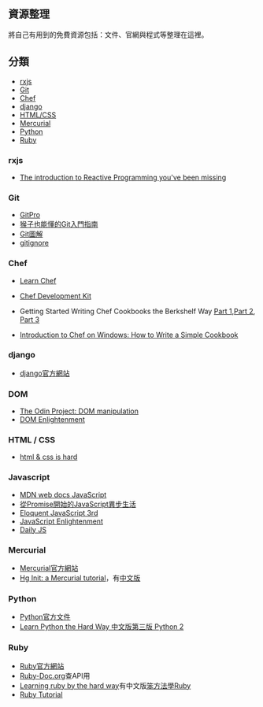 

## 資源整理
將自己有用到的免費資源包括：文件、官網與程式等整理在這裡。

## 分類

* [rxjs](#rxjs)
* [Git](#Git)
* [Chef](#Chef)
* [django](#django)
* [HTML/CSS](#HTML/CSS)
* [Mercurial](#Merurial)
* [Python](#Python)
* [Ruby](#Ruby)

### rxjs
* [The introduction to Reactive Programming you've been missing](https://gist.github.com/staltz/868e7e9bc2a7b8c1f754)

### Git

* [GitPro](https://git-scm.com/book/zh-tw)
* [猴子也能懂的Git入門指南](https://backlogtool.com/git-guide/tw/)
* [Git圖解](http://marklodato.github.io/visual-git-guide/index-zh-tw.html)
* [gitignore](https://github.com/github/gitignore)

### Chef
* [Learn Chef](https://learn.chef.io/)
* [Chef Development Kit](https://downloads.chef.io/)
* Getting Started Writing Chef Cookbooks the Berkshelf Way [Part 1](http://misheska.com/blog/2013/06/16/getting-started-writing-chef-cookbooks-the-berkshelf-way/),[Part 2](http://misheska.com/blog/2013/06/23/getting-started-writing-chef-cookbooks-the-berkshelf-way-part2/), [Part 3](http://misheska.com/blog/2013/08/06/getting-started-writing-chef-cookbooks-the-berkshelf-way-part3/)

* [Introduction to Chef on Windows: How to Write a Simple Cookbook](https://sweetcode.io/introduction-chef-windows-how-write-simple-cookbook/)

### django
* [django官方網站](https://www.djangoproject.com/)

### DOM
* [The Odin Project: DOM manipulation](https://www.theodinproject.com/courses/web-development-101/lessons/dom-manipulation)
* [DOM Enlightenment](http://domenlightenment.com/)

### HTML / CSS
* [html & css is hard](https://internetingishard.com/html-and-css/)

### Javascript
* [MDN web docs JavaScript](https://developer.mozilla.org/en-US/docs/Web/JavaScript)
* [從Promise開始的JavaScript異步生活](http://promise.eddychang.me/)
* [Eloquent JavaScript 3rd](https://eloquentjavascript.net/index.html)
* [JavaScript Enlightenment](https://frontendmasters.com/books/javascript-enlightenment/)
* [Daily JS](https://medium.com/dailyjs)

### Mercurial
* [Mercurial官方網站](https://www.mercurial-scm.org/)
* [Hg Init: a Mercurial tutorial](http://hginit.com/)，有[中文版](http://zh-hginit.readthedocs.io/en/latest/)
### Python
* [Python官方文件](https://docs.python.org/3/)
* [Learn Python the Hard Way 中文版第三版 Python 2](https://www.gitbook.com/book/flyouting/learn-python-the-hard-way-cn/details)

### Ruby
* [Ruby官方網站](https://www.ruby-lang.org/)
* [Ruby-Doc.org](ruby-doc.org)查API用
* [Learning ruby by the hard way](https://learnrubythehardway.org/)有中文版[笨方法學Ruby](http://lrthw.github.io/)
* [Ruby Tutorial](http://rubylearning.com/)
